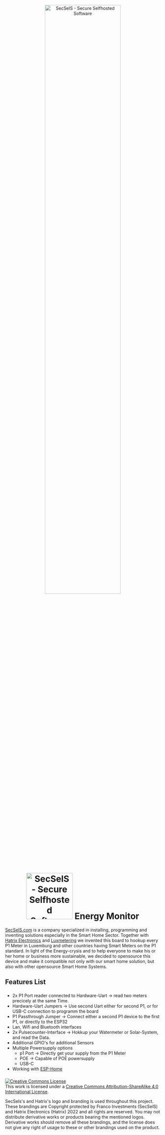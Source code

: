 <p align="center"><a href="https://secsels.com"><img src="https://github.com/SecSelS/assets/blob/main/copyright_protected_assets/3_PNG.png" alt="SecSelS - Secure Selfhosted Software" width="70%" height= "auto"><a><p>
  <p margin: 35px></p>
<br>
</br>
<h1 align="center" text-align="center" display="center"><a href="https://secsels.com"><img src="https://github.com/SecSelS/assets/blob/main/copyright_protected_assets/SecSi.png" alt="SecSelS - Secure Selfhosted Software" width="150px"><a> Energy Monitor</h1>

<a href="https://secsels.com">SecSelS.com</a> is a company specialized in installing, programming and inventing solutions especially in the Smart Home Sector. Together with <a href="http://hatrixelectronics.com">Hatrix Electronics</a>  and <a href="https://www.luxmetering.lu/">Luxmetering</a> we invented this board to hookup every P1 Meter in Luxemburg and other countries having Smart Meters on the P1 standard. In light of the Energy-crysis and to help everyone to make his or her home or business more sustainable, we decided to opensource this device and make it compatible not only with our smart home solution, but also with other opensource Smart Home Systems.
  
## Features List ##
###
* 2x P1 Port reader connected to Hardware-Uart -> read two meters precicely at the same Time.
* Hardware-Uart Jumpers -> Use second Uart either for second P1, or for USB-C connection to programm the board
* P1 Passthrough Jumper -> Connect either a second P1 device to the first P1, or directly to the ESP32
* Lan, Wifi and Bluetooth interfaces
* 2x Pulsecounter-Interface -> Hokkup your Watermeter or Solar-System, and read the Data.
* Additional GPIO's for additional Sensors
* Multiple Powersupply options
  * p1 Port -> Directly get your supply from the P1 Meter
  * POE -> Capable of POE powersupply
  * USB-C
* Working with <a href="https://esphome.io/">ESP-Home</a>
###
  

<a rel="license" href="http://creativecommons.org/licenses/by-sa/4.0/"><img alt="Creative Commons License" style="border-width:0" src="https://i.creativecommons.org/l/by-sa/4.0/88x31.png" /></a><br />This work is licensed under a <a rel="license" href="http://creativecommons.org/licenses/by-sa/4.0/">Creative Commons Attribution-ShareAlike 4.0 International License</a>.

SecSels's and Hatrix's logo and branding is used throughout this project. These brandings are Copyright protected by Franco Investments (SecSelS) and Hatrix Electronics (Hatrix) 2022 and all rights are reserved. You may not distribute derivative works or products bearing the mentioned logos. Derivative works should remove all these brandings, and the license does not give any right of usage to these or other brandings used on the product.
